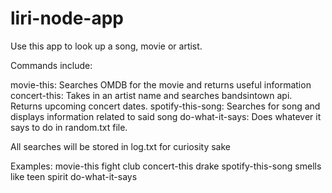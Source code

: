 # liri-node-app

Use this app to look up a song, movie or artist.

Commands include:

movie-this: Searches OMDB for the movie and returns useful information
concert-this: Takes in an artist name and searches bandsintown api. Returns upcoming concert dates.
spotify-this-song: Searches for song and displays information related to said song
do-what-it-says: Does whatever it says to do in random.txt file.

All searches will be stored in log.txt for curiosity sake

Examples: 
movie-this fight club
concert-this drake
spotify-this-song smells like teen spirit
do-what-it-says
